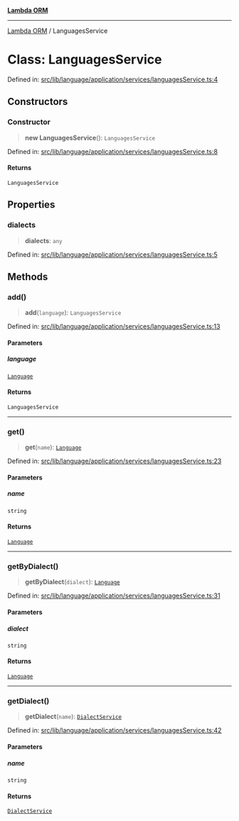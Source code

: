 [**Lambda ORM**](../README.md)

***

[Lambda ORM](../README.md) / LanguagesService

# Class: LanguagesService

Defined in: [src/lib/language/application/services/languagesService.ts:4](https://github.com/lambda-orm/lambdaorm/blob/d458bba636206871821586fca1a7822cc50e2446/src/lib/language/application/services/languagesService.ts#L4)

## Constructors

### Constructor

> **new LanguagesService**(): `LanguagesService`

Defined in: [src/lib/language/application/services/languagesService.ts:8](https://github.com/lambda-orm/lambdaorm/blob/d458bba636206871821586fca1a7822cc50e2446/src/lib/language/application/services/languagesService.ts#L8)

#### Returns

`LanguagesService`

## Properties

### dialects

> **dialects**: `any`

Defined in: [src/lib/language/application/services/languagesService.ts:5](https://github.com/lambda-orm/lambdaorm/blob/d458bba636206871821586fca1a7822cc50e2446/src/lib/language/application/services/languagesService.ts#L5)

## Methods

### add()

> **add**(`language`): `LanguagesService`

Defined in: [src/lib/language/application/services/languagesService.ts:13](https://github.com/lambda-orm/lambdaorm/blob/d458bba636206871821586fca1a7822cc50e2446/src/lib/language/application/services/languagesService.ts#L13)

#### Parameters

##### language

[`Language`](../interfaces/Language.md)

#### Returns

`LanguagesService`

***

### get()

> **get**(`name`): [`Language`](../interfaces/Language.md)

Defined in: [src/lib/language/application/services/languagesService.ts:23](https://github.com/lambda-orm/lambdaorm/blob/d458bba636206871821586fca1a7822cc50e2446/src/lib/language/application/services/languagesService.ts#L23)

#### Parameters

##### name

`string`

#### Returns

[`Language`](../interfaces/Language.md)

***

### getByDialect()

> **getByDialect**(`dialect`): [`Language`](../interfaces/Language.md)

Defined in: [src/lib/language/application/services/languagesService.ts:31](https://github.com/lambda-orm/lambdaorm/blob/d458bba636206871821586fca1a7822cc50e2446/src/lib/language/application/services/languagesService.ts#L31)

#### Parameters

##### dialect

`string`

#### Returns

[`Language`](../interfaces/Language.md)

***

### getDialect()

> **getDialect**(`name`): [`DialectService`](../interfaces/DialectService.md)

Defined in: [src/lib/language/application/services/languagesService.ts:42](https://github.com/lambda-orm/lambdaorm/blob/d458bba636206871821586fca1a7822cc50e2446/src/lib/language/application/services/languagesService.ts#L42)

#### Parameters

##### name

`string`

#### Returns

[`DialectService`](../interfaces/DialectService.md)
